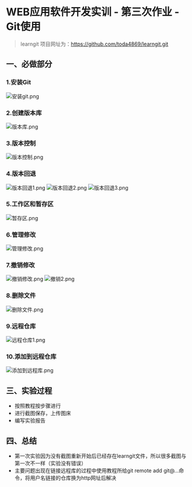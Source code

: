 # WEB应用软件开发实训 - 第三次作业 - Git使用
> learngit 项目网址为：https://github.com/toda4869/learngit.git
## 一、必做部分
### 1.安装Git
![安装git.png](https://i.loli.net/2021/05/31/jDEmTQi8yAbSrGH.png)
### 2.创建版本库
![版本库.png](https://i.loli.net/2021/05/31/GnpFZEQokrOP7lj.png)
### 3.版本控制
![版本控制.png](https://i.loli.net/2021/05/31/aBc2k1i3Coy7Gb5.png)
### 4.版本回退
![版本回退1.png](https://i.loli.net/2021/05/31/fFmoDq5lthSaHy7.png)
![版本回退2.png](https://i.loli.net/2021/05/31/fGHnMZ56xeB3QUL.png)
![版本回退3.png](https://i.loli.net/2021/05/31/KIRCfTqV5hW39UY.png)
### 5.工作区和暂存区
![暂存区.png](https://i.loli.net/2021/05/31/hkUabyDgzISi3q6.png)
### 6.管理修改
![管理修改.png](https://i.loli.net/2021/05/31/xLMA9XjBVGh27u8.png)
### 7.撤销修改
![撤销修改.png](https://i.loli.net/2021/05/31/RH1xhUXBO6PlCbG.png)
![撤销2.png](https://i.loli.net/2021/05/31/gA1VzSG7hsdYbwt.png)
### 8.删除文件
![删除文件.png](https://i.loli.net/2021/05/31/G49oXAnsOpkR63u.png)
### 9.远程仓库
![远程仓库1.png](https://i.loli.net/2021/05/31/QZYuLCO7pvg1Et6.png)
### 10.添加到远程仓库
![添加到远程库.png](https://i.loli.net/2021/05/31/Kq5YLbQjhNZTl8t.png)

## 三、实验过程
- 按照教程按步骤进行
- 进行截图保存，上传图床
- 编写实验报告
## 四、总结
- 第一次实验因为没有截图重新开始后已经存在learngit文件，所以很多截图与第一次不一样（实验没有错误）
- 主要问题出现在链接远程库的过程中使用教程所给git remote add git@...命令，将用户名链接的仓库换为http网址后解决
